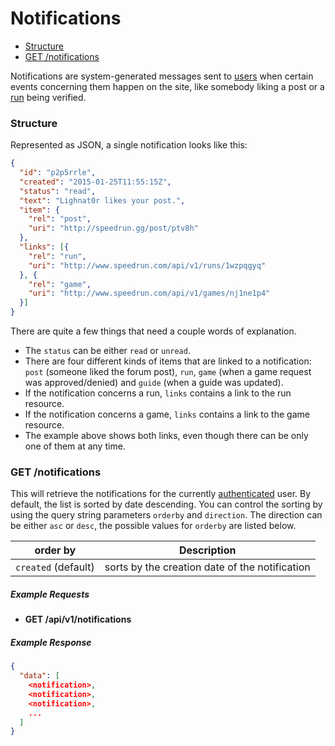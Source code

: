 # Notifications

* [Structure](#structure)
* [GET /notifications](#get-notifications)

Notifications are system-generated messages sent to [users](users.md) when certain events concerning
them happen on the site, like somebody liking a post or a [run](runs.md) being verified.

### Structure

Represented as JSON, a single notification looks like this:

```json
{
  "id": "p2p5rrle",
  "created": "2015-01-25T11:55:15Z",
  "status": "read",
  "text": "Lighnat0r likes your post.",
  "item": {
    "rel": "post",
    "uri": "http://speedrun.gg/post/ptv8h"
  },
  "links": [{
    "rel": "run",
    "uri": "http://www.speedrun.com/api/v1/runs/1wzpqgyq"
  }, {
    "rel": "game",
    "uri": "http://www.speedrun.com/api/v1/games/nj1ne1p4"
  }]
}
```

There are quite a few things that need a couple words of explanation.

* The ``status`` can be either ``read`` or ``unread``.
* There are four different kinds of items that are linked to a notification: ``post`` (someone liked
  the forum post), ``run``, ``game`` (when a game request was approved/denied) and ``guide``
  (when a guide was updated).
* If the notification concerns a run, ``links`` contains a link to the run resource.
* If the notification concerns a game, ``links`` contains a link to the game resource.
* The example above shows both links, even though there can be only one of them at any time.

### GET /notifications

This will retrieve the notifications for the currently [authenticated](../authentication.md) user.
By default, the list is sorted by date descending. You can control the sorting by using the query
string parameters ``orderby`` and ``direction``. The direction can be either ``asc`` or ``desc``,
the possible values for ``orderby`` are listed below.

order by               | Description
---------------------- | ------------------------------------------------------------------
``created`` (default)  | sorts by the creation date of the notification

##### Example Requests

* **GET /api/v1/notifications**

##### Example Response

```json
{
  "data": [
    <notification>,
    <notification>,
    <notification>,
    ...
  ]
}
```
